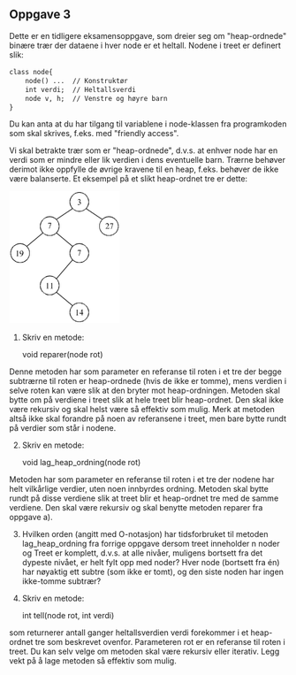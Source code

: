 ## Oppgave 3
Dette er en tidligere eksamensoppgave, som dreier seg om "heap-ordnede" binære trær der dataene i hver node er et heltall. Nodene i treet er definert slik:

    class node{
        node() ...  // Konstruktør
        int verdi;  // Heltallsverdi
        node v, h;  // Venstre og høyre barn
    }

Du kan anta at du har tilgang til variablene i node-klassen fra programkoden som skal skrives, f.eks. med "friendly access".

Vi skal betrakte trær som er "heap-ordnede", d.v.s. at enhver node har en verdi som er mindre eller lik verdien i dens eventuelle barn. Trærne behøver derimot ikke oppfylle de øvrige kravene til en heap, f.eks. behøver de ikke være balanserte. Et eksempel på et slikt heap-ordnet tre er dette:

![img.png](img.png)

1. Skriv en metode:


    void reparer(node rot)

Denne metoden har som parameter en referanse til roten i et tre der begge subtrærne til roten er heap-ordnede (hvis de ikke er tomme), mens verdien i selve roten kan være slik at den bryter mot heap-ordningen.
Metoden skal bytte om på verdiene i treet slik at hele treet blir heap-ordnet. Den skal ikke være rekursiv og skal helst være så effektiv som mulig. Merk at metoden altså ikke skal forandre på noen av referansene i treet, men bare bytte rundt på verdier som står i nodene.

2. Skriv en metode:


    void lag_heap_ordning(node rot)

Metoden har som parameter en referanse til roten i et tre der nodene har helt vilkårlige verdier, uten noen innbyrdes ordning. Metoden skal bytte rundt på disse verdiene slik at treet blir et heap-ordnet tre med de samme verdiene. Den skal være rekursiv og skal benytte metoden reparer fra oppgave a).

3. Hvilken orden (angitt med O-notasjon) har tidsforbruket til metoden lag_heap_ordning fra forrige oppgave dersom treet inneholder n noder og
   Treet er komplett, d.v.s. at alle nivåer, muligens bortsett fra det dypeste nivået, er helt fylt opp med noder?
   Hver node (bortsett fra én) har nøyaktig ett subtre (som ikke er tomt), og den siste noden har ingen ikke-tomme subtrær?

4. Skriv en metode:


     int tell(node rot, int verdi)

som returnerer antall ganger heltallsverdien verdi forekommer i et heap-ordnet tre som beskrevet ovenfor. Parameteren rot er en referanse til roten i treet. Du kan selv velge om metoden skal være rekursiv eller iterativ. Legg vekt på å lage metoden så effektiv som mulig.